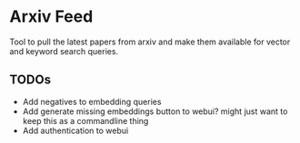 # Arxiv Feed
Tool to pull the latest papers from arxiv and make them available for vector and keyword search queries.



## TODOs
- Add negatives to embedding queries
- Add generate missing embeddings button to webui? might just want to keep this as a commandline thing
- Add authentication to webui
